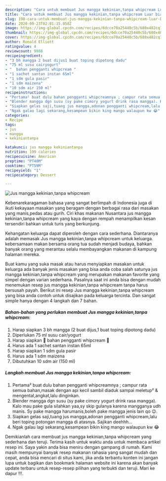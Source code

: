 ```yaml
---
description: "Cara untuk membuat Jus mangga kekinian,tanpa whipcream Luar biasa"
title: "Cara untuk membuat Jus mangga kekinian,tanpa whipcream Luar biasa"
slug: 198-cara-untuk-membuat-jus-mangga-kekinian-tanpa-whipcream-luar-biasa
date: 2020-09-23T02:01:15.058Z
image: https://img-global.cpcdn.com/recipes/6dcce70a25440c5b/680x482cq70/jus-mangga-kekiniantanpa-whipcream-foto-resep-utama.jpg
thumbnail: https://img-global.cpcdn.com/recipes/6dcce70a25440c5b/680x482cq70/jus-mangga-kekiniantanpa-whipcream-foto-resep-utama.jpg
cover: https://img-global.cpcdn.com/recipes/6dcce70a25440c5b/680x482cq70/jus-mangga-kekiniantanpa-whipcream-foto-resep-utama.jpg
author: Ronald Elliott
ratingvalue: 4
reviewcount: 9988
recipeingredient:
- "3 bh mangga 2 buat dijus1 buat toping dipotong dadu"
- "75 ml susu cairyogurt"
- "  bahan pengganti whipcream "
- "1 sachet santan instan 65ml"
- "1 sdm gula pasir"
- "1 sdm maizena"
- "10 sdm air 150 ml"
recipeinstructions:
- "Pertama² buat dulu bahan pengganti whipcreamnya ; campur rata semua bahan,masak dengan api kecil sambil diaduk sampai meletup² &amp; mengental,angkat,lalu dinginkan."
- "Blender mangga dgn susu (sy pake cimory yogurt drink rasa mangga). Kalo mau pake gula silahkan yaa,sy skip gulanya karena mangganya udh manis. Sy pake mangga harumanis,boleh pake mangga jenis lain qo 😉."
- "Siapkan gelas saji,tuang jus mangga,adonan pengganti whipcream,lalu beri toping potongan mangga di atasnya. Sajikan deehhh..."
- "Ngak galau lagi sekarang,kesampean bikin king mango walaupun kw 😂"
categories:
- Recipe
tags:
- jus
- mangga
- kekiniantanpa

katakunci: jus mangga kekiniantanpa 
nutrition: 199 calories
recipecuisine: American
preptime: "PT40M"
cooktime: "PT59M"
recipeyield: "1"
recipecategory: Dessert

---
```



![Jus mangga kekinian,tanpa whipcream](https://img-global.cpcdn.com/recipes/6dcce70a25440c5b/680x482cq70/jus-mangga-kekiniantanpa-whipcream-foto-resep-utama.jpg)

Kebenarekaragaman bahasa yang sangat berlimpah di Indonesia juga di ikuti kekayaan masakan yang beragam dengan berbagai rasa dari masakan yang manis,pedas atau gurih. Ciri khas makanan Nusantara jus mangga kekinian,tanpa whipcream yang kaya dengan rempah menampilkan kesan tersendiri bahkan untuk turis yang berkunjung.




Kehangatan keluarga dapat diperoleh dengan cara sederhana. Diantaranya adalah memasak Jus mangga kekinian,tanpa whipcream untuk keluarga. kebersamaan makan bersama orang tua sudah menjadi budaya, bahkan banyak orang yang merantau selalu membayangkan makanan di kampung halaman mereka.

Buat kamu yang suka masak atau harus menyiapkan masakan untuk keluarga ada banyak jenis masakan yang bisa anda coba salah satunya jus mangga kekinian,tanpa whipcream yang merupakan makanan favorite yang simpel dengan varian sederhana. Pasalnya saat ini anda bisa dengan mudah menemukan resep jus mangga kekinian,tanpa whipcream tanpa harus bersusah payah.
Berikut ini resep Jus mangga kekinian,tanpa whipcream yang bisa anda contoh untuk disajikan pada keluarga tercinta. Dan sangat simple hanya dengan 4 langkah dan 7 bahan.


<!--inarticleads1-->

##### Bahan-bahan yang perlukan membuat Jus mangga kekinian,tanpa whipcream:

1. Harap siapkan 3 bh mangga (2 buat dijus,1 buat toping dipotong dadu)
1. Diperlukan 75 ml susu cair/yogurt
1. Harap siapkan  🍹 bahan pengganti whipcream 🍹
1. Harus ada 1 sachet santan instan 65ml
1. Harap siapkan 1 sdm gula pasir
1. Harus ada 1 sdm maizena
1. Dibutuhkan 10 sdm air (150 ml)




<!--inarticleads2-->

##### Langkah membuat  Jus mangga kekinian,tanpa whipcream:

1. Pertama² buat dulu bahan pengganti whipcreamnya ; campur rata semua bahan,masak dengan api kecil sambil diaduk sampai meletup² &amp; mengental,angkat,lalu dinginkan.
1. Blender mangga dgn susu (sy pake cimory yogurt drink rasa mangga). Kalo mau pake gula silahkan yaa,sy skip gulanya karena mangganya udh manis. Sy pake mangga harumanis,boleh pake mangga jenis lain qo 😉.
1. Siapkan gelas saji,tuang jus mangga,adonan pengganti whipcream,lalu beri toping potongan mangga di atasnya. Sajikan deehhh...
1. Ngak galau lagi sekarang,kesampean bikin king mango walaupun kw 😂




Demikianlah cara membuat jus mangga kekinian,tanpa whipcream yang sederhana dan teruji. Terima kasih untuk waktu anda untuk membaca artikel resep ini. Saya yakin anda bisa meniru dengan gampang di rumah. Kami masih mempunyai banyak resep makanan rahasia yang sangat mudah dan cepat, anda bisa mencari di situs kami, jika anda terbantu konten ini jangan lupa untuk bagikan dan bookmark halaman website ini karena akan banyak update terbaru untuk resep-resep pilihan yang terbukti dan teruji. Mari ke dapur !!!. 
